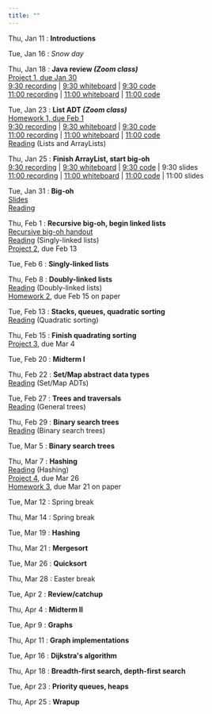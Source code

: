 ```yaml
---
title: ""
---
```


Thu, Jan 11
: **Introductions**  

Tue, Jan 16
: *Snow day*  

Thu, Jan 18
: **Java review <i>(Zoom class)</i>**  
  [Project 1, due Jan 30](projects/proj1)  
  [9:30 recording](https://rhodes.box.com/s/fg8i27wwfjgz9dd7o5h3jglkohld1n97) |
  [9:30 whiteboard](lectures/intro/intro-whiteboard-930.pdf) |
  [9:30 code](https://rhodes.box.com/s/rioobmzqt2u28o3m7ywptts76dktd62d)  
  [11:00 recording](https://rhodes.box.com/s/bmh362txrbi9rrpcp0t56wip42w0depl) |
  [11:00 whiteboard](lectures/intro/intro-whiteboard-11.pdf) |
  [11:00 code](https://rhodes.box.com/s/yn519xol9n0p698s0kfsijoc9kqojzuj)

Tue, Jan 23
: **List ADT <i>(Zoom class)</i>**  
  [Homework 1, due Feb 1](homework/hw1/hw1.pdf)  
  [9:30 recording](https://rhodes.box.com/s/7schl5w7ylb4dj2mptkaxeme8k6w1bdu) |
  [9:30 whiteboard](lectures/list-adt/day1-whiteboard-930.pdf) |
  [9:30 code](https://rhodes.box.com/s/reozr6kuqg8rlualulb0xphm2pj5srnn)  
  [11:00 recording](https://rhodes.box.com/s/k2w89l5n2sjgn1334kbuzr5950y9styf) |
  [11:00 whiteboard](lectures/list-adt/day1-whiteboard-11.pdf) |
  [11:00 code](https://rhodes.box.com/s/uoi2p9wqvbox684j4oi8yu10ejhdrvhn)  
  [Reading](https://rhodes.box.com/s/bza511r23j69uuvn8b3detudczed8tsm) (Lists and ArrayLists)

Thu, Jan 25
: **Finish ArrayList, start big-oh**  
  [9:30 recording](https://rhodes.box.com/s/wu61exrfcjplqse7cv1ffqtspxgs7xie) | [9:30 whiteboard](lectures/list-adt/day2-whiteboard-930.pdf) | [9:30 code](https://rhodes.box.com/s/reozr6kuqg8rlualulb0xphm2pj5srnn) | 9:30 slides   
  [11:00 recording](https://rhodes.box.com/s/6ba5ipczmqbmoh4sx24aiaaalfdaqq5n) | [11:00 whiteboard](lectures/list-adt/day2-whiteboard-930.pdf) | [11:00 code](https://rhodes.box.com/s/uoi2p9wqvbox684j4oi8yu10ejhdrvhn) | 11:00 slides  

Tue, Jan 31
: **Big-oh**  
  [Slides](lectures/big-oh/241-bigoh-slides.pdf)  
  [Reading](https://rhodes.box.com/s/wjf7eyei6v16rbluzc4ci9rckup7hvro)

Thu, Feb 1
: **Recursive big-oh, begin linked lists**  
  [Recursive big-oh handout](lectures/big-oh/recurrence.pdf)  
  [Reading](https://rhodes.box.com/s/e9edx6ebgw4ipm61cl907trljwahk380) (Singly-linked lists)  
  [Project 2](projects/proj2), due Feb 13
  
Tue, Feb 6
: **Singly-linked lists**  

Thu, Feb 8
: **Doubly-linked lists**  
  [Reading](https://rhodes.box.com/s/0hnefr3dgk936tldg9wjh9nxwr11r6a5) (Doubly-linked lists)  
  [Homework 2](homework/hw2/hw2.pdf), due Feb 15 on paper
  
Tue, Feb 13
: **Stacks, queues, quadratic sorting**  
  [Reading](https://rhodes.box.com/s/ygehchmn8m7c5hzaneowzmhb6nqe2uj9) (Quadratic sorting)

Thu, Feb 15
: **Finish quadrating sorting**  
  [Project 3](projects/proj3), due Mar 4

Tue, Feb 20
: **Midterm I**

Thu, Feb 22
: **Set/Map abstract data types**  
  [Reading](https://rhodes.box.com/s/lr88jmz6ok8eyfc97jrilsmn5fmm93a8) (Set/Map ADTs)

Tue, Feb 27
: **Trees and traversals**  
  [Reading](https://rhodes.box.com/s/ug21aeha2rbrbd4ovybuty3k5anqe6gl) (General trees)

Thu, Feb 29
: **Binary search trees**  
  [Reading](https://rhodes.box.com/s/3uvthh6s7uoahmwyu1vi6wlo2at1e55g) (Binary search trees)

Tue, Mar 5
: **Binary search trees**

Thu, Mar 7
: **Hashing**  
  [Reading](https://rhodes.box.com/s/a3jk5a95msi8w5npdwoqsu05jh313uf8) (Hashing)   
  [Project 4](projects/proj4), due Mar 26  
  [Homework 3](homework/hw3/hw3.pdf), due Mar 21 on paper

Tue, Mar 12
: Spring break

Thu, Mar 14
: Spring break

Tue, Mar 19
: **Hashing**

Thu, Mar 21
: **Mergesort**

Tue, Mar 26
: **Quicksort**

Thu, Mar 28
: Easter break

Tue, Apr 2
: **Review/catchup**

Thu, Apr 4
: **Midterm II**

Tue, Apr 9
: **Graphs**

Thu, Apr 11
: **Graph implementations**

Tue, Apr 16
: **Dijkstra's algorithm**

Thu, Apr 18
: **Breadth-first search, depth-first search**

Tue, Apr 23
: **Priority queues, heaps**

Thu, Apr 25
: **Wrapup**






  
<!--

Tue, Month 2
: **Topic**  
  <!--Details-->
  <!--[Slides]()-->

